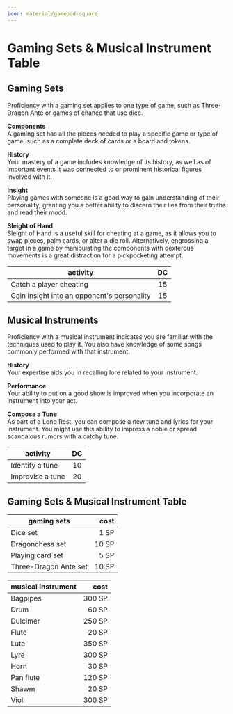 ```yaml
---
icon: material/gamepad-square
---
```


# Gaming Sets & Musical Instrument Table

## Gaming Sets

Proficiency with a gaming set applies to one type of game, such as Three-Dragon Ante or games of chance that use dice.

**Components**  
A gaming set has all the pieces needed to play a specific game or type of game, such as a complete deck of cards or a board and tokens.

**History**  
Your mastery of a game includes knowledge of its history, as well as of important events it was connected to or prominent historical figures involved with it.

**Insight**  
Playing games with someone is a good way to gain understanding of their personality, granting you a better ability to discern their lies from their truths and read their mood.

**Sleight of Hand**  
Sleight of Hand is a useful skill for cheating at a game, as it allows you to swap pieces, palm cards, or alter a die roll. Alternatively, engrossing a target in a game by manipulating the components with dexterous movements is a great distraction for a pickpocketing attempt.

| activity | DC |
| --- | :-: |
| Catch a player cheating | 15 |
| Gain insight into an opponent's personality | 15 |

## Musical Instruments

Proficiency with a musical instrument indicates you are familiar with the techniques used to play it. You also have knowledge of some songs commonly performed with that instrument.

**History**  
Your expertise aids you in recalling lore related to your instrument.

**Performance**  
Your ability to put on a good show is improved when you incorporate an instrument into your act.

**Compose a Tune**  
As part of a Long Rest, you can compose a new tune and lyrics for your instrument. You might use this ability to impress a noble or spread scandalous rumors with a catchy tune.

| activity | DC |
| --- | :-: |
| Identify a tune | 10 |
| Improvise a tune | 20 |

## Gaming Sets & Musical Instrument Table

| gaming sets | cost |
| --- | --: |
| Dice set | 1 SP |
| Dragonchess set | 10 SP |
| Playing card set | 5 SP |
| Three-Dragon Ante set | 10 SP |

| musical instrument | cost |
| --- | --: |
| Bagpipes | 300 SP |
| Drum | 60 SP |
| Dulcimer | 250 SP |
| Flute | 20 SP |
| Lute | 350 SP |
| Lyre | 300 SP |
| Horn | 30 SP |
| Pan flute | 120 SP |
| Shawm | 20 SP |
| Viol | 300 SP |
